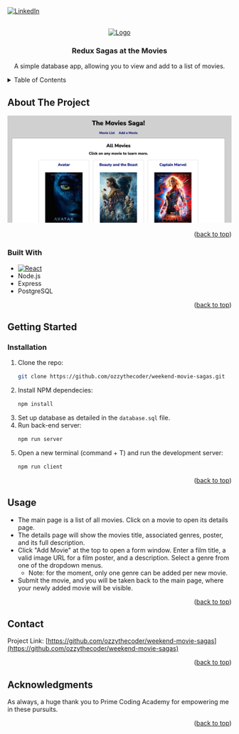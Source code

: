 <!-- Improved compatibility of back to top link: See: https://github.com/othneildrew/Best-README-Template/pull/73 -->
<a name="readme-top"></a>


<!-- PROJECT SHIELDS -->
[![LinkedIn][linkedin-shield]][linkedin-url]

<!-- PROJECT LOGO -->
<br />
<div align="center">
  <a href="https://github.com/ozzythecoder/weekend-movie-sagas">
    <img src="https://github.com/othneildrew/Best-README-Template/raw/master/images/logo.png" alt="Logo" width="80" height="80">
  </a>

<h3 align="center">Redux Sagas at the Movies</h3>

  <p align="center">
    A simple database app, allowing you to view and add to a list of movies.
  </p>
</div>



<!-- TABLE OF CONTENTS -->
<details>
  <summary>Table of Contents</summary>
  <ol>
    <li>
      <a href="#about-the-project">About The Project</a>
      <ul>
        <li><a href="#built-with">Built With</a></li>
      </ul>
    </li>
    <li>
      <a href="#getting-started">Getting Started</a>
      <ul>
        <li><a href="#prerequisites">Prerequisites</a></li>
        <li><a href="#installation">Installation</a></li>
      </ul>
    </li>
    <li><a href="#usage">Usage</a></li>
    <li><a href="#contact">Contact</a></li>
    <li><a href="#acknowledgments">Acknowledgments</a></li>
  </ol>
</details>



<!-- ABOUT THE PROJECT -->
## About The Project

![Product Name Screen Shot][product-screenshot]

<p align="right">(<a href="#readme-top">back to top</a>)</p>



### Built With

* [![React][React.js]][React-url]
* Node.js
* Express
* PostgreSQL

<p align="right">(<a href="#readme-top">back to top</a>)</p>



<!-- GETTING STARTED -->
## Getting Started


### Installation

1. Clone the repo:
   ```sh
   git clone https://github.com/ozzythecoder/weekend-movie-sagas.git
   ```
2. Install NPM dependecies:
   ```sh
   npm install
   ```
3. Set up database as detailed in the `database.sql` file.
4. Run back-end server:
    ```sh
    npm run server
    ```
5. Open a new terminal (command + T) and run the development server:
    ```sh
    npm run client
    ```

<p align="right">(<a href="#readme-top">back to top</a>)</p>



<!-- USAGE EXAMPLES -->
## Usage

* The main page is a list of all movies. Click on a movie to open its details page.
* The details page will show the movies title, associated genres, poster, and its full description.
* Click "Add Movie" at the top to open a form window. Enter a film title, a valid image URL for a film poster, and a description. Select a genre from one of the dropdown menus.
  * Note: for the moment, only one genre can be added per new movie.
* Submit the movie, and you will be taken back to the main page, where your newly added movie will be visible.

<p align="right">(<a href="#readme-top">back to top</a>)</p>


<!-- CONTACT -->
## Contact

Project Link: [https://github.com/ozzythecoder/weekend-movie-sagas](https://github.com/ozzythecoder/weekend-movie-sagas)

<p align="right">(<a href="#readme-top">back to top</a>)</p>



<!-- ACKNOWLEDGMENTS -->
## Acknowledgments

As always, a huge thank you to Prime Coding Academy for empowering me in these pursuits.

<p align="right">(<a href="#readme-top">back to top</a>)</p>



<!-- MARKDOWN LINKS & IMAGES -->
<!-- https://www.markdownguide.org/basic-syntax/#reference-style-links -->

[linkedin-shield]: https://img.shields.io/badge/-LinkedIn-black.svg?style=for-the-badge&logo=linkedin&colorB=555
[linkedin-url]: https://linkedin.com/in/august-mcallister
[product-screenshot]: public/images/documentation/mainpage-screenshot.png
[React.js]: https://img.shields.io/badge/React-20232A?style=for-the-badge&logo=react&logoColor=61DAFB
[React-url]: https://reactjs.org/